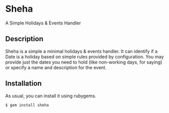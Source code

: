Sheha
=====

A Simple Holidays & Events Handler

Description
-----------

Sheha is a simple a minimal holidays & events handler. It can identify if a Date is a holiday based on simple rules provided by configuration.
You may provide just the dates you need to hold (like non-working days, for saying) or specify a name and description for the event.

## Installation

As usual, you can install it using rubygems.

```
$ gem install sheha
```
